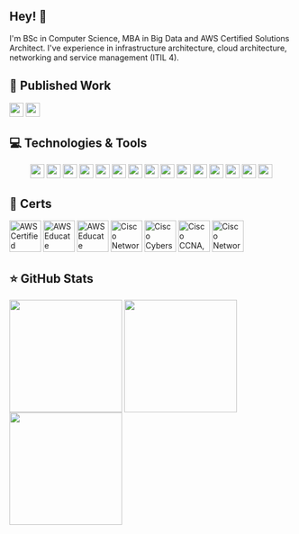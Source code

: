 ## Hey! 👋

I'm BSc in Computer Science, MBA in Big Data and AWS Certified Solutions Architect. I've experience in infrastructure architecture, cloud architecture, networking and service management (ITIL 4).

## 📄 Published Work
<p align="left">
<a href="https://www.scopus.com/authid/detail.uri?authorId=55915654200" target="_blank"><img src="https://img.shields.io/badge/Scopus-orange.svg?&style=for-the-badge&logo=scopus&logoColor=white" height="25"></a>
<a href="http://www.webofscience.com/wos/author/record/F-5354-2014" target="_blank"><img src="https://img.shields.io/badge/Web of Science-gray.svg?&style=for-the-badge" height="25"></a>
</p>


## 💻 Technologies & Tools
<p align="center">
<img src="https://img.shields.io/badge/Python%20-%23007ACC.svg?&style=for-the-badge&logo=python&logoColor=white" height="25"/>
<img src="https://img.shields.io/badge/javascript-%23F7DF1E.svg?&style=for-the-badge&logo=javascript&logoColor=black" height="25"/>
<img src="https://img.shields.io/badge/typescript%20-%23007ACC.svg?&style=for-the-badge&logo=typescript&logoColor=white" height="25"/>
<img src="https://img.shields.io/badge/node.js%20-%2343853D.svg?&style=for-the-badge&logo=node.js&logoColor=white" height="25"/>
<img src="https://img.shields.io/badge/express.js%20-%23404d59.svg?&style=for-the-badge" height="25"/>
<img src="https://img.shields.io/badge/vuejs%20-%2335495e.svg?&style=for-the-badge&logo=vue.js&logoColor=%234FC08D" height="25"/>
<img src="https://img.shields.io/badge/react%20-%2320232a.svg?&style=for-the-badge&logo=react&logoColor=%2361DAFB" height="25"/>
<img src="https://img.shields.io/badge/bootstrap%20-%23563D7C.svg?&style=for-the-badge&logo=bootstrap&logoColor=white" height="25"/>
<img src="https://img.shields.io/badge/postgres-%23316192.svg?&style=for-the-badge&logo=postgresql&logoColor=white" height="25"/>
<img src="https://img.shields.io/badge/-npm-CB3837?style=flat-square&logo=npm" height="25"/>
<img src="https://img.shields.io/badge/-GitHub-181717?style=flat-square&logo=github" height="25"/>
<img src="https://img.shields.io/badge/pfSense-darkblue?logo=pfsense&logoColor=white&style=for-the-badge" height="25"/>
<img src="https://img.shields.io/badge/VMware-%23F7DF1E?logo=vmware&logoColor=black&style=for-the-badge" height="25"/>
<img src="https://img.shields.io/badge/AWS-%23F7DF1E?logo=amazonaws&logoColor=black&style=for-the-badge" height="25"/>
<img src="https://img.shields.io/badge/Vercel-black?logo=vercel&logoColor=white&style=for-the-badge" height="25"/>
</p>

## 🧩 Certs

<a href="https://www.credly.com/badges/83b602ca-7c95-4669-8dfe-9e8eeb8b7d3c/public_url" target="_blank"><img src="https://images.credly.com/size/110x110/images/0e284c3f-5164-4b21-8660-0d84737941bc/image.png" title="AWS Certified Solutions Architect" style="width:4em"></a> 
<a href="https://www.credly.com/badges/38905f45-0455-4866-9479-dc41209d00ca/public_url" target="_blank"><img src="https://images.credly.com/size/110x110/images/979e42e2-1d32-4d21-97ea-53d991ea50fb/image.png" title="AWS Educate Getting Started with Networking" style="width:4em"></a> 
<a href="https://www.credly.com/badges/212c2ac1-d1f2-405b-a9c6-80f9efc72b39/public_url" target="_blank"><img src="https://images.credly.com/size/110x110/images/9358115e-ead7-47c2-91e2-165b6a650a1b/image.png" title="AWS Educate Getting Started with Compute" style="width:4em"></a>
<a href="https://www.credly.com/badges/e04eda0d-7c0a-411a-8959-66d58385bcb3/public_url" target="_blank"><img src="https://images.credly.com/size/110x110/images/f7387386-553c-4be5-b3f3-077f78152f31/Network_Security.png" title="Cisco Network Security" style="width:4em"></a> 
<a href="https://www.credly.com/badges/00c0eae1-7fe7-4046-96fe-0bcc4b2c2c86/public_url" target="_blank"><img src="https://images.credly.com/size/110x110/images/054913b2-e271-49a2-a1a4-9bf1c1f9a404/CyberEssentials.png" title="Cisco Cybersecurity Essentials" style="width:4em"></a>
<a href="https://www.credly.com/badges/6a887882-7ec8-4cfa-83de-5e627b249031/public_url" target="_blank"><img src="https://images.credly.com/size/110x110/images/70d71df5-f3dc-4380-9b9d-f22513a70417/CCNAITN__1_.png" title="Cisco CCNA, Introduction to Networks" style="width:4em"></a>
<a href="https://www.credly.com/badges/18f71a76-20d3-4969-bb96-e77c9730a048/public_url" target="_blank"><img src="https://images.credly.com/size/110x110/images/0a00ff19-2af2-452c-b855-a00f24e577dd/image.png" title="Cisco Networking Academy Learn-A-Thon 2022" style="width:4em"></a>

## ⭐ GitHub Stats

<img height=200 align="center" src="https://github-readme-stats.vercel.app/api/top-langs?username=guilhermeoq&theme=radical&layout=compact&langs_count=8&card_width=320" />
<img height=200 align="center" src="https://github-readme-stats.vercel.app/api?username=guilhermeoq&theme=radical&count_private=true&show_icons=true" />
<img height=200 align="center" src="https://github-readme-streak-stats.herokuapp.com/?user=guilhermeoq&theme=radical" />
